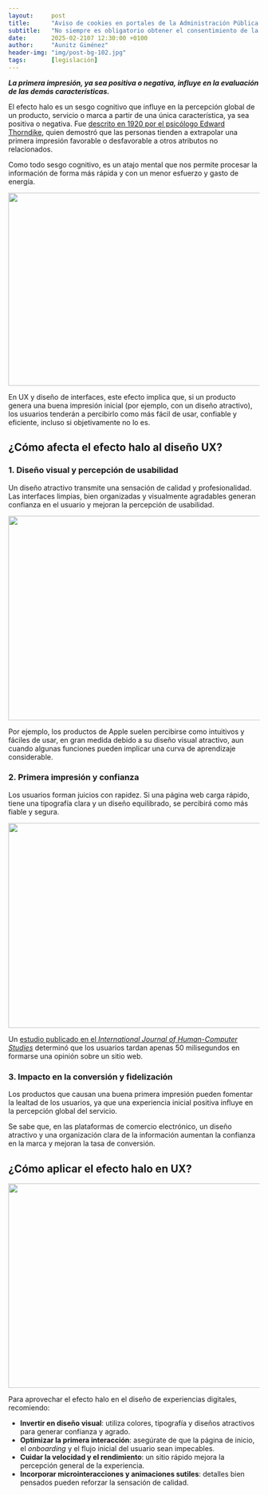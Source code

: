 ```yaml
---
layout:     post
title:      "Aviso de cookies en portales de la Administración Pública española"
subtitle:   "No siempre es obligatorio obtener el consentimiento de la persona usuaria"
date:       2025-02-2107 12:30:00 +0100
author:     "Aunitz Giménez"
header-img: "img/post-bg-102.jpg"
tags:       [legislación]
---
```


<p><strong><em>La primera impresión, ya sea positiva o negativa, influye en la evaluación de las demás características.</em></strong></p>

<p>El efecto halo es un sesgo cognitivo que influye en la percepción global de un producto, servicio o marca a partir de una única característica, ya sea positiva o negativa. Fue <a href="https://es.wikipedia.org/wiki/Efecto_halo" target="_blank" rel="noopener noreferrer">descrito en 1920 por el psicólogo Edward Thorndike</a>, quien demostró que las personas tienden a extrapolar una primera impresión favorable o desfavorable a otros atributos no relacionados.</p>

<p>Como todo sesgo cognitivo, es un atajo mental que nos permite procesar la información de forma más rápida y con un menor esfuerzo y gasto de energía.</p>

<p><img src="{{ site.baseurl }}/img/efecto-halo-01.jpg" loading="lazy" alt="" width="720" height="387"></p>

<p>En UX y diseño de interfaces, este efecto implica que, si un producto genera una buena impresión inicial (por ejemplo, con un diseño atractivo), los usuarios tenderán a percibirlo como más fácil de usar, confiable y eficiente, incluso si objetivamente no lo es.</p>

<h2>¿Cómo afecta el efecto halo al diseño UX?</h2>

<h3>1. Diseño visual y percepción de usabilidad</h3>

<p>Un diseño atractivo transmite una sensación de calidad y profesionalidad. Las interfaces limpias, bien organizadas y visualmente agradables generan confianza en el usuario y mejoran la percepción de usabilidad.</p>

<p><img src="{{ site.baseurl }}/img/efecto-halo-02.jpg" loading="lazy" alt="" width="720" height="410"></p>

<p>Por ejemplo, los productos de Apple suelen percibirse como intuitivos y fáciles de usar, en gran medida debido a su diseño visual atractivo, aun cuando algunas funciones pueden implicar una curva de aprendizaje considerable.</p>

<h3>2. Primera impresión y confianza</h3>

<p>Los usuarios forman juicios con rapidez. Si una página web carga rápido, tiene una tipografía clara y un diseño equilibrado, se percibirá como más fiable y segura.</p>

<p><img src="{{ site.baseurl }}/img/efecto-halo-03.jpg" loading="lazy" alt="" width="720" height="411"></p>

<p>Un <a href="https://www.sciencedirect.com/science/article/abs/pii/S1071581912001127" target="_blank" rel="noopener noreferrer">estudio publicado en el <em>International Journal of Human-Computer Studies</em></a> determinó que los usuarios tardan apenas 50 milisegundos en formarse una opinión sobre un sitio web.</p>

<h3>3. Impacto en la conversión y fidelización</h3>

<p>Los productos que causan una buena primera impresión pueden fomentar la lealtad de los usuarios, ya que una experiencia inicial positiva influye en la percepción global del servicio.</p>

<p>Se sabe que, en las plataformas de comercio electrónico, un diseño atractivo y una organización clara de la información aumentan la confianza en la marca y mejoran la tasa de conversión.</p>

<h2>¿Cómo aplicar el efecto halo en UX?</h2>

<p><img src="{{ site.baseurl }}/img/efecto-halo-04.jpg" loading="lazy" alt="" width="720" height="410"></p>

<p>Para aprovechar el efecto halo en el diseño de experiencias digitales, recomiendo:</p>

<ul>
	<li><strong>Invertir en diseño visual</strong>: utiliza colores, tipografía y diseños atractivos para generar confianza y agrado.</li>
	<li><strong>Optimizar la primera interacción</strong>: asegúrate de que la página de inicio, el <em>onboarding</em> y el flujo inicial del usuario sean impecables.</li>
	<li><strong>Cuidar la velocidad y el rendimiento</strong>: un sitio rápido mejora la percepción general de la experiencia.</li>
	<li><strong>Incorporar microinteracciones y animaciones sutiles</strong>: detalles bien pensados pueden reforzar la sensación de calidad.</li>
</ul>